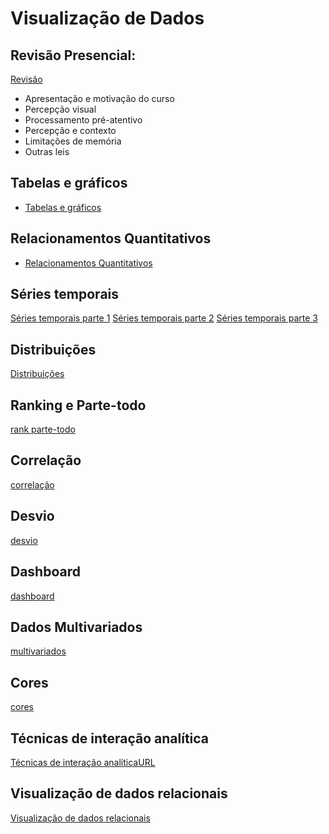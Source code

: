 # Visualização de Dados

## Revisão Presencial:

[Revisão](Resumo_presencial.md)

- Apresentação e motivação do curso
- Percepção visual
- Processamento pré-atentivo
- Percepção e contexto
- Limitações de memória
- Outras leis

## Tabelas e gráficos

- [Tabelas e gráficos](tabelas_e_gráficos.md)

## Relacionamentos Quantitativos

- [Relacionamentos Quantitativos](relacionamentos_quantitativos.md)

## Séries temporais

[Séries temporais parte 1](Series_temporais_01.md)
[Séries temporais parte 2](Series_temporais_02.md)
[Séries temporais parte 3](Series_temporais_03.md)

## Distribuições

[Distribuições](distribuicoes.md)

## Ranking e Parte-todo

[rank parte-todo](ranking-partetodo.md)

## Correlação

[correlação](correlacao.md)

## Desvio

[desvio](desvio.md)

## Dashboard

[dashboard](dashboard.md)

## Dados Multivariados

[multivariados](multivariados.md)

## Cores

[cores](cores.md)

## Técnicas de interação analítica

[Técnicas de interação analíticaURL](interacao.md)

## Visualização de dados relacionais

[Visualização de dados relacionais](dados-relacionais.md)
